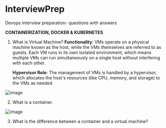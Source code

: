 # InterviewPrep
Devops interview preparation- questions with answers

**CONTAINERIZATION, DOCKER & KUBERNETES**

1. What is Virtual Machine?
    **Functionality**: VMs operate on a physical machine known as the host, while the VMs themselves are referred to as guests. Each VM runs in its own isolated environment, which means multiple VMs can run simultaneously on a single host without interfering with each other.
   
    **Hypervisor Role**: The management of VMs is handled by a hypervisor, which allocates the host's resources (like CPU, memory, and storage) to the VMs as needed

![image](https://github.com/user-attachments/assets/5e466331-7085-4144-a622-e392efa5d21d)


2. What is a container.

![image](https://github.com/user-attachments/assets/a344e735-61b4-493e-b9b0-222157cfa0eb)

3. What is the difference between a container and a virtual machine?
   
